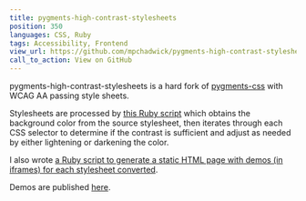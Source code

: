 ```yaml
---
title: pygments-high-contrast-stylesheets
position: 350
languages: CSS, Ruby
tags: Accessibility, Frontend
view_url: https://github.com/mpchadwick/pygments-high-contrast-stylesheets
call_to_action: View on GitHub
---
```


pygments-high-contrast-stylesheets is a hard fork of [pygments-css](https://github.com/richleland/pygments-css) with WCAG AA passing style sheets.

Stylesheets are processed by [this Ruby script](https://github.com/mpchadwick/pygments-high-contrast-stylesheets/blob/c678dd005994a9807ded4ad2f88bf86679fb8d51/tools/make-stylesheet) which obtains the background color from the source stylesheet, then iterates through each CSS selector to determine if the contrast is sufficient and adjust as needed by either lightening or darkening the color.

I also wrote [a Ruby script to generate a static HTML page with demos (in iframes) for each stylesheet converted](https://github.com/mpchadwick/pygments-high-contrast-stylesheets/blob/c678dd005994a9807ded4ad2f88bf86679fb8d51/tools/make-demos).

Demos are published [here](https://maxchadwick.xyz/pygments-high-contrast-stylesheets/).
